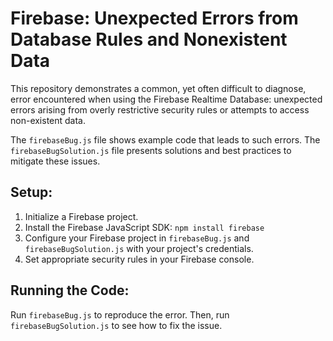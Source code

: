 # Firebase: Unexpected Errors from Database Rules and Nonexistent Data

This repository demonstrates a common, yet often difficult to diagnose, error encountered when using the Firebase Realtime Database: unexpected errors arising from overly restrictive security rules or attempts to access non-existent data.

The `firebaseBug.js` file shows example code that leads to such errors.  The `firebaseBugSolution.js` file presents solutions and best practices to mitigate these issues.

## Setup:

1.  Initialize a Firebase project.
2.  Install the Firebase JavaScript SDK: `npm install firebase`
3.  Configure your Firebase project in `firebaseBug.js` and `firebaseBugSolution.js` with your project's credentials.
4.  Set appropriate security rules in your Firebase console.

## Running the Code:

Run `firebaseBug.js` to reproduce the error. Then, run `firebaseBugSolution.js` to see how to fix the issue.